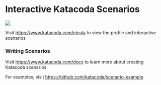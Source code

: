 # Interactive Katacoda Scenarios

[![](http://shields.katacoda.com/katacoda/nicola/count.svg)](https://www.katacoda.com/nicola "Get your profile on Katacoda.com")

Visit https://www.katacoda.com/nicola to view the profile and interactive scenarios

### Writing Scenarios
Visit https://www.katacoda.com/docs to learn more about creating Katacoda scenarios

For examples, visit https://github.com/katacoda/scenario-example
